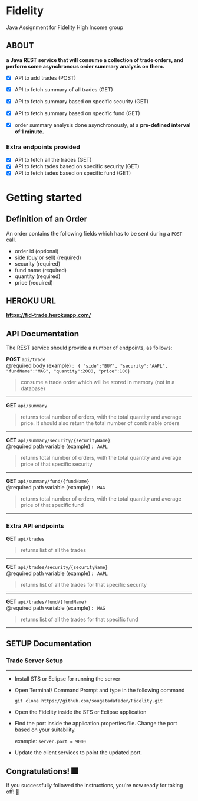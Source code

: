 # Fidelity 
Java Assignment for Fidelity High Income group

## ABOUT

**a Java REST service that will consume a collection of trade orders, and perform some asynchronous
order summary analysis on them.**

- [x] API to add trades (POST) 
- [x] API to fetch summary of all trades (GET)
- [x] API to fetch summary based on specific security (GET)
- [x] API to fetch summary based on specific fund (GET)
- [x] order summary analysis done asynchronously, at a **pre-defined interval of 1 minute.**


### Extra endpoints provided
 - [x] API to fetch all the trades (GET)
 - [x] API to fetch tades based on specific security (GET)
 - [x] API to fetch tades based on specific fund (GET)

# Getting started

## Definition of an Order

An order contains the following fields which has to be sent during a ```POST``` call.
   * order id (optional)
   * side (buy or sell) (required)
   * security (required)
   * fund name (required)
   * quantity (required)
   * price (required)

## HEROKU URL
 **https://fid-trade.herokuapp.com/**

## API Documentation
The REST service should provide a number of endpoints, as follows:

**POST** ```api/trade``` 
 <br /> 
@required body (example) : 
``` { "side":"BUY", "security":"AAPL", "fundName":"MAG", "quantity":2000, "price":100}```

>consume a trade order which will be stored in memory (not in a database)
 - - - -
 
**GET** ```api/summary``` 
>returns total number of orders, with the total quantity and average price. It should also return
the total number of combinable orders
 - - - -

**GET** ```api/summary/security/{securityName}```
<br /> 
@required path variable (example) :
``` AAPL```
>returns total number of orders, with the total quantity and average price of that specific security
 - - - -

**GET** ```api/summary/fund/{fundName}```
<br /> 
@required path variable (example) :
``` MAG```
>returns total number of orders, with the total quantity and average price of that specific fund
 - - - -

### Extra API endpoints

 
**GET** ```api/trades``` 
>returns list of all the trades
 - - - -

**GET** ```api/trades/security/{securityName}```
<br /> 
@required path variable (example) :
``` AAPL```
>returns list of all the trades for that specific security
 - - - -

**GET** ```api/trades/fund/{fundName}```
<br /> 
@required path variable (example) :
``` MAG```
>returns list of all the trades for that specific fund
 - - - -



## SETUP Documentation
### Trade Server Setup
---

*  Install STS or Eclipse for running the server

*  Open Terminal/ Command Prompt and type in the following command

   ```git clone https://github.com/sougatadafader/Fidelity.git```

*  Open the Fidelity inside the STS or Eclipse application

*  Find the port inside the application.properties file. Change the port based on your suitability.

   example: ```server.port = 9000```

*  Update the client services to point the updated port.

## Congratulations! :fireworks:


 If you successfully followed the instructions, you're now ready for taking off! :rocket:	



